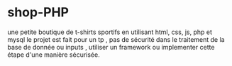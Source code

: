 # shop-PHP
une petite  boutique de t-shirts sportifs en utilisant html, css, js, php et mysql 
le projet est fait pour un tp , pas de sécurité dans le traitement de la base de donnée ou inputs , utiliser un framework ou implementer cette étape d'une manière sécurisée.
